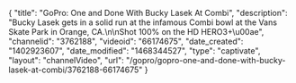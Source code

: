 {
    "title": "GoPro: One and Done With Bucky Lasek At Combi",
    "description": "Bucky Lasek gets in a solid run at the infamous Combi bowl at the Vans Skate Park in Orange, CA.\n\nShot 100% on the HD HERO3+\u00ae",
    "channelid": "3762188",
    "videoid": "66174675",
    "date_created": "1402923607",
    "date_modified": "1468344527",
    "type": "captivate",
    "layout": "channelVideo",
    "url": "\/gopro\/gopro-one-and-done-with-bucky-lasek-at-combi\/3762188-66174675"
}
